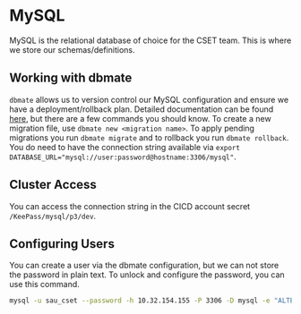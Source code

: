 # MySQL
MySQL is the relational database of choice for the CSET team. This is where we store our schemas/definitions.

## Working with dbmate
`dbmate` allows us to version control our MySQL configuration and ensure we have a deployment/rollback plan. Detailed documentation can be found [here](https://github.com/amacneil/dbmate), but there are a few commands you should know. To create a new migration file, use `dbmate new <migration name>`. To apply pending migrations you run `dbmate migrate` and to rollback you run `dbmate rollback`. You do need to have the connection string available via `export DATABASE_URL="mysql://user:password@hostname:3306/mysql"`.

## Cluster Access
You can access the connection string in the CICD account secret `/KeePass/mysql/p3/dev`.

## Configuring Users
You can create a user via the dbmate configuration, but we can not store the password in plain text. To unlock and configure the password, you can use this command.
```sh
mysql -u sau_cset --password -h 10.32.154.155 -P 3306 -D mysql -e "ALTER USER rancher IDENTIFIED BY '<changeme>' ACCOUNT UNLOCK;"
```
